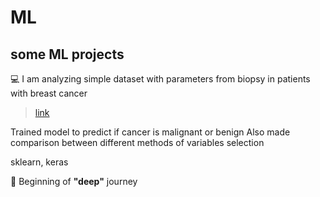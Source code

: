 # ML
## some  ML projects

💻 I am analyzing simple dataset with parameters from biopsy in patients with breast cancer
> [link](https://archive.ics.uci.edu/ml/datasets/Breast+Cancer+Wisconsin+%28Diagnostic%29)

Trained model to predict if cancer is malignant or benign
Also made comparison between different methods of variables selection

sklearn, keras 

🎒 Beginning of **"deep"** journey
